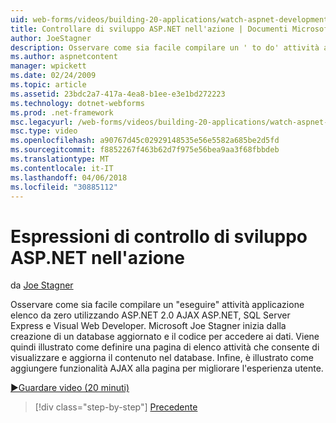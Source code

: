 ```yaml
---
uid: web-forms/videos/building-20-applications/watch-aspnet-development-in-action
title: Controllare di sviluppo ASP.NET nell'azione | Documenti Microsoft
author: JoeStagner
description: Osservare come sia facile compilare un ' to do' attività applicazione elenco da zero utilizzando ASP.NET 2.0 AJAX ASP.NET, SQL Server Express e Visual Web Developer. MIC...
ms.author: aspnetcontent
manager: wpickett
ms.date: 02/24/2009
ms.topic: article
ms.assetid: 23bdc2a7-417a-4ea8-b1ee-e3e1bd272223
ms.technology: dotnet-webforms
ms.prod: .net-framework
msc.legacyurl: /web-forms/videos/building-20-applications/watch-aspnet-development-in-action
msc.type: video
ms.openlocfilehash: a90767d45c02929148535e56e5582a685be2d5fd
ms.sourcegitcommit: f8852267f463b62d7f975e56bea9aa3f68fbbdeb
ms.translationtype: MT
ms.contentlocale: it-IT
ms.lasthandoff: 04/06/2018
ms.locfileid: "30885112"
---
```

<a name="watch-aspnet-development-in-action"></a>Espressioni di controllo di sviluppo ASP.NET nell'azione
====================
da [Joe Stagner](https://github.com/JoeStagner)

Osservare come sia facile compilare un "eseguire" attività applicazione elenco da zero utilizzando ASP.NET 2.0 AJAX ASP.NET, SQL Server Express e Visual Web Developer. Microsoft Joe Stagner inizia dalla creazione di un database aggiornato e il codice per accedere ai dati. Viene quindi illustrato come definire una pagina di elenco attività che consente di visualizzare e aggiorna il contenuto nel database. Infine, è illustrato come aggiungere funzionalità AJAX alla pagina per migliorare l'esperienza utente.

[&#9654;Guardare video (20 minuti)](https://channel9.msdn.com/Blogs/ASP-NET-Site-Videos/watch-aspnet-development-in-action)

> [!div class="step-by-step"]
> [Precedente](lesson-8-working-with-the-gridview-and-formview.md)
